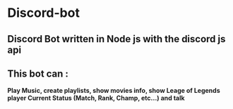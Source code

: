 # Discord-bot
Discord Bot written in Node js with the discord js api
--
This bot can : 
--
**Play Music, create playlists, show movies info, show Leage of Legends player Current Status (Match, Rank, Champ, etc...) and talk**
